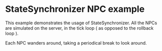 # StateSynchronizer NPC example

This example demonstrates the usage of StateSynchronizer. All the NPCs are
simulated on the server, in the tick loop ( as opposed to the rollback loop ).

Each NPC wanders around, taking a periodical break to look around.

